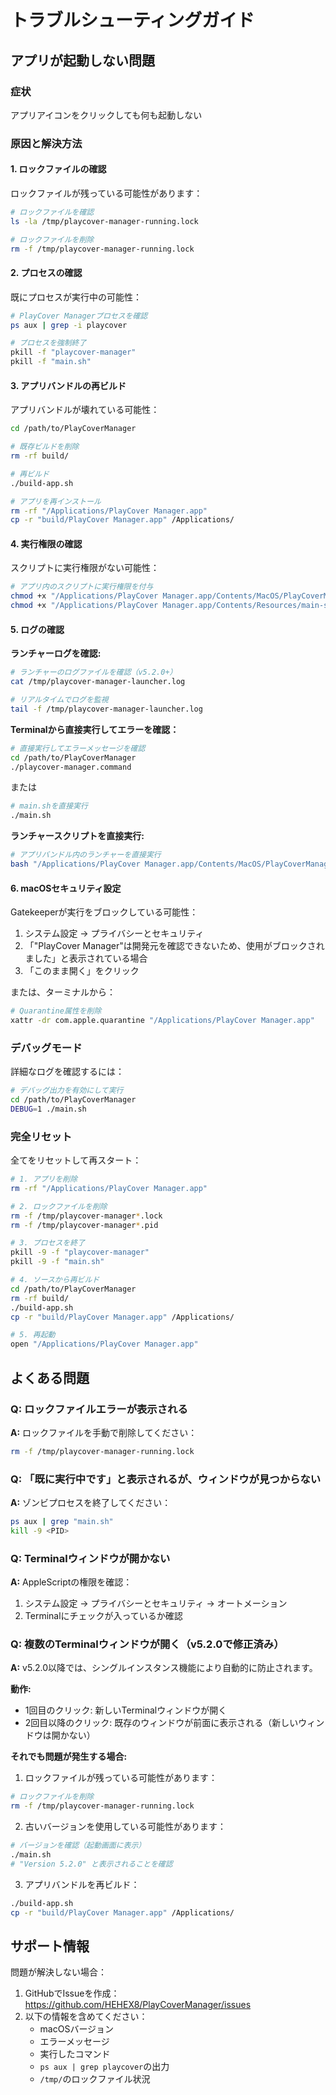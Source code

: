 # トラブルシューティングガイド

## アプリが起動しない問題

### 症状
アプリアイコンをクリックしても何も起動しない

### 原因と解決方法

#### 1. ロックファイルの確認

ロックファイルが残っている可能性があります：

```bash
# ロックファイルを確認
ls -la /tmp/playcover-manager-running.lock

# ロックファイルを削除
rm -f /tmp/playcover-manager-running.lock
```

#### 2. プロセスの確認

既にプロセスが実行中の可能性：

```bash
# PlayCover Managerプロセスを確認
ps aux | grep -i playcover

# プロセスを強制終了
pkill -f "playcover-manager"
pkill -f "main.sh"
```

#### 3. アプリバンドルの再ビルド

アプリバンドルが壊れている可能性：

```bash
cd /path/to/PlayCoverManager

# 既存ビルドを削除
rm -rf build/

# 再ビルド
./build-app.sh

# アプリを再インストール
rm -rf "/Applications/PlayCover Manager.app"
cp -r "build/PlayCover Manager.app" /Applications/
```

#### 4. 実行権限の確認

スクリプトに実行権限がない可能性：

```bash
# アプリ内のスクリプトに実行権限を付与
chmod +x "/Applications/PlayCover Manager.app/Contents/MacOS/PlayCoverManager"
chmod +x "/Applications/PlayCover Manager.app/Contents/Resources/main-script.sh"
```

#### 5. ログの確認

**ランチャーログを確認:**

```bash
# ランチャーのログファイルを確認（v5.2.0+）
cat /tmp/playcover-manager-launcher.log

# リアルタイムでログを監視
tail -f /tmp/playcover-manager-launcher.log
```

**Terminalから直接実行してエラーを確認：**

```bash
# 直接実行してエラーメッセージを確認
cd /path/to/PlayCoverManager
./playcover-manager.command
```

または

```bash
# main.shを直接実行
./main.sh
```

**ランチャースクリプトを直接実行:**

```bash
# アプリバンドル内のランチャーを直接実行
bash "/Applications/PlayCover Manager.app/Contents/MacOS/PlayCoverManager"
```

#### 6. macOSセキュリティ設定

Gatekeeperが実行をブロックしている可能性：

1. システム設定 → プライバシーとセキュリティ
2. 「"PlayCover Manager"は開発元を確認できないため、使用がブロックされました」と表示されている場合
3. 「このまま開く」をクリック

または、ターミナルから：

```bash
# Quarantine属性を削除
xattr -dr com.apple.quarantine "/Applications/PlayCover Manager.app"
```

### デバッグモード

詳細なログを確認するには：

```bash
# デバッグ出力を有効にして実行
cd /path/to/PlayCoverManager
DEBUG=1 ./main.sh
```

### 完全リセット

全てをリセットして再スタート：

```bash
# 1. アプリを削除
rm -rf "/Applications/PlayCover Manager.app"

# 2. ロックファイルを削除
rm -f /tmp/playcover-manager*.lock
rm -f /tmp/playcover-manager*.pid

# 3. プロセスを終了
pkill -9 -f "playcover-manager"
pkill -9 -f "main.sh"

# 4. ソースから再ビルド
cd /path/to/PlayCoverManager
rm -rf build/
./build-app.sh
cp -r "build/PlayCover Manager.app" /Applications/

# 5. 再起動
open "/Applications/PlayCover Manager.app"
```

## よくある問題

### Q: ロックファイルエラーが表示される

**A:** ロックファイルを手動で削除してください：

```bash
rm -f /tmp/playcover-manager-running.lock
```

### Q: 「既に実行中です」と表示されるが、ウィンドウが見つからない

**A:** ゾンビプロセスを終了してください：

```bash
ps aux | grep "main.sh"
kill -9 <PID>
```

### Q: Terminalウィンドウが開かない

**A:** AppleScriptの権限を確認：

1. システム設定 → プライバシーとセキュリティ → オートメーション
2. Terminalにチェックが入っているか確認

### Q: 複数のTerminalウィンドウが開く（v5.2.0で修正済み）

**A:** v5.2.0以降では、シングルインスタンス機能により自動的に防止されます。

**動作:**
- 1回目のクリック: 新しいTerminalウィンドウが開く
- 2回目以降のクリック: 既存のウィンドウが前面に表示される（新しいウィンドウは開かない）

**それでも問題が発生する場合:**

1. ロックファイルが残っている可能性があります：
```bash
# ロックファイルを削除
rm -f /tmp/playcover-manager-running.lock
```

2. 古いバージョンを使用している可能性があります：
```bash
# バージョンを確認（起動画面に表示）
./main.sh
# "Version 5.2.0" と表示されることを確認
```

3. アプリバンドルを再ビルド：
```bash
./build-app.sh
cp -r "build/PlayCover Manager.app" /Applications/
```

## サポート情報

問題が解決しない場合：

1. GitHubでIssueを作成：https://github.com/HEHEX8/PlayCoverManager/issues
2. 以下の情報を含めてください：
   - macOSバージョン
   - エラーメッセージ
   - 実行したコマンド
   - `ps aux | grep playcover`の出力
   - `/tmp/`のロックファイル状況

